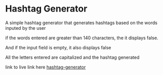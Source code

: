 # Hashtag Generator


A simple hashtag generator that generates hashtags based on the words inputed by the user

if the words entered are greater than 140 characters, the it displays false.

And if the input field is empty, it also displays false

All the letters entered are capitalized and the hashtag generated


link to live link here [hashtag-generator]()
